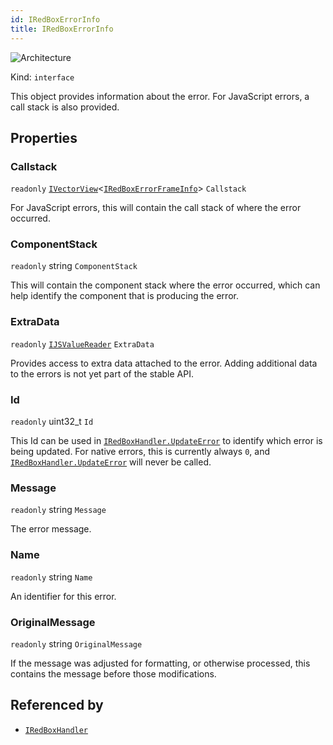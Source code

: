 ```yaml
---
id: IRedBoxErrorInfo
title: IRedBoxErrorInfo
---
```


![Architecture](https://img.shields.io/badge/architecture-new_&_old-green)

Kind: `interface`

This object provides information about the error. For JavaScript errors, a call stack is also provided.

## Properties
### Callstack
`readonly`  [`IVectorView`](https://docs.microsoft.com/uwp/api/Windows.Foundation.Collections.IVectorView-1)<[`IRedBoxErrorFrameInfo`](IRedBoxErrorFrameInfo)> `Callstack`

For JavaScript errors, this will contain the call stack of where the error occurred.

### ComponentStack
`readonly`  string `ComponentStack`

This will contain the component stack where the error occurred, which can help identify the component that is producing the error.

### ExtraData
`readonly`  [`IJSValueReader`](IJSValueReader) `ExtraData`

Provides access to extra data attached to the error. Adding additional data to the errors is not yet part of the stable API.

### Id
`readonly`  uint32_t `Id`

This Id can be used in [`IRedBoxHandler.UpdateError`](IRedBoxHandler#updateerror) to identify which error is being updated. For native errors, this is currently always `0`, and [`IRedBoxHandler.UpdateError`](IRedBoxHandler#updateerror) will never be called.

### Message
`readonly`  string `Message`

The error message.

### Name
`readonly`  string `Name`

An identifier for this error.

### OriginalMessage
`readonly`  string `OriginalMessage`

If the message was adjusted for formatting, or otherwise processed, this contains the message before those modifications.

## Referenced by
- [`IRedBoxHandler`](IRedBoxHandler)
